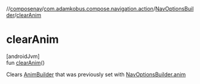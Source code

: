 //[composenav](../../../index.md)/[com.adamkobus.compose.navigation.action](../index.md)/[NavOptionsBuilder](index.md)/[clearAnim](clear-anim.md)

# clearAnim

[androidJvm]\
fun [clearAnim](clear-anim.md)()

Clears [AnimBuilder](https://developer.android.com/reference/kotlin/androidx/navigation/AnimBuilder.html) that was previously set with [NavOptionsBuilder.anim](anim.md)
